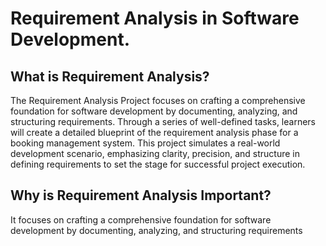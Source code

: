 # Requirement Analysis in Software Development.

## What is Requirement Analysis?
The Requirement Analysis Project focuses on crafting a comprehensive foundation for software development by documenting, analyzing, and structuring requirements. Through a series of well-defined tasks, learners will create a detailed blueprint of the requirement analysis phase for a booking management system. This project simulates a real-world development scenario, emphasizing clarity, precision, and structure in defining requirements to set the stage for successful project execution.

## Why is Requirement Analysis Important?
It focuses on crafting a comprehensive foundation for software development by documenting, analyzing, and structuring requirements
